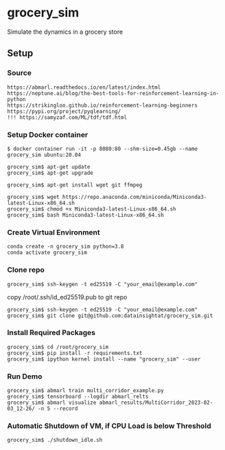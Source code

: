 # grocery_sim
Simulate the dynamics in a grocery store

## Setup

### Source

    https://abmarl.readthedocs.io/en/latest/index.html
    https://neptune.ai/blog/the-best-tools-for-reinforcement-learning-in-python
    https://strikingloo.github.io/reinforcement-learning-beginners
    https://pypi.org/project/pyqlearning/
    !!! https://samyzaf.com/ML/tdf/tdf.html

### Setup Docker container

    $ docker container run -it -p 8080:80 --shm-size=0.45gb --name grocery_sim ubuntu:20.04
  
    grocery_sim$ apt-get update
    grocery_sim$ apt-get upgrade
    
    grocery_sim$ apt-get install wget git ffmpeg

    grocery_sim$ wget https://repo.anaconda.com/miniconda/Miniconda3-latest-Linux-x86_64.sh
    grocery_sim$ chmod +x Miniconda3-latest-Linux-x86_64.sh
    grocery_sim$ bash Miniconda3-latest-Linux-x86_64.sh
    
### Create Virtual Environment

    conda create -n grocery_sim python=3.8
    conda activate grocery_sim
    
### Clone repo

    grocery_sim$ ssh-keygen -t ed25519 -C "your_email@example.com"
    
copy /root/.ssh/id_ed25519.pub to git repo

    grocery_sim$ ssh-keygen -t ed25519 -C "your_email@example.com"
    grocery_sim$ git clone git@github.com:datainsightat/grocery_sim.git

### Install Required Packages

    grocery_sim$ cd /root/grocery_sim
    grocery_sim$ pip install -r requirements.txt
    grocery_sim$ ipython kernel install --name "grocery_sim" --user

### Run Demo

    grocery_sim$ abmarl train multi_corridor_example.py
    grocery_sim$ tensorboard --logdir abmarl_relts
    grocery_sim$ abmarl visualize abmarl_results/MultiCorridor_2023-02-03_12-26/ -n 5 --record
    
### Automatic Shutdown of VM, if CPU Load is below Threshold

    grocery_sim$ ./shutdown_idle.sh 